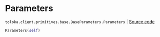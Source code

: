 # Parameters
`toloka.client.primitives.base.BaseParameters.Parameters` | [Source code](https://github.com/Toloka/toloka-kit/blob/v1.1.1/src/client/primitives/base.py#L357)

```python
Parameters(self)
```


